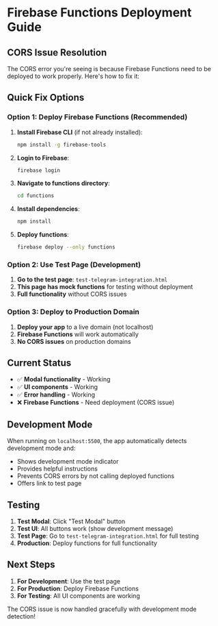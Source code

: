 # Firebase Functions Deployment Guide

## CORS Issue Resolution

The CORS error you're seeing is because Firebase Functions need to be deployed to work properly. Here's how to fix it:

## Quick Fix Options

### Option 1: Deploy Firebase Functions (Recommended)

1. **Install Firebase CLI** (if not already installed):
   ```bash
   npm install -g firebase-tools
   ```

2. **Login to Firebase**:
   ```bash
   firebase login
   ```

3. **Navigate to functions directory**:
   ```bash
   cd functions
   ```

4. **Install dependencies**:
   ```bash
   npm install
   ```

5. **Deploy functions**:
   ```bash
   firebase deploy --only functions
   ```

### Option 2: Use Test Page (Development)

1. **Go to the test page**: `test-telegram-integration.html`
2. **This page has mock functions** for testing without deployment
3. **Full functionality** without CORS issues

### Option 3: Deploy to Production Domain

1. **Deploy your app** to a live domain (not localhost)
2. **Firebase Functions** will work automatically
3. **No CORS issues** on production domains

## Current Status

- ✅ **Modal functionality** - Working
- ✅ **UI components** - Working  
- ✅ **Error handling** - Working
- ❌ **Firebase Functions** - Need deployment (CORS issue)

## Development Mode

When running on `localhost:5500`, the app automatically detects development mode and:
- Shows development mode indicator
- Provides helpful instructions
- Prevents CORS errors by not calling deployed functions
- Offers link to test page

## Testing

1. **Test Modal**: Click "Test Modal" button
2. **Test UI**: All buttons work (show development message)
3. **Test Page**: Go to `test-telegram-integration.html` for full testing
4. **Production**: Deploy functions for full functionality

## Next Steps

1. **For Development**: Use the test page
2. **For Production**: Deploy Firebase Functions
3. **For Testing**: All UI components are working

The CORS issue is now handled gracefully with development mode detection! 